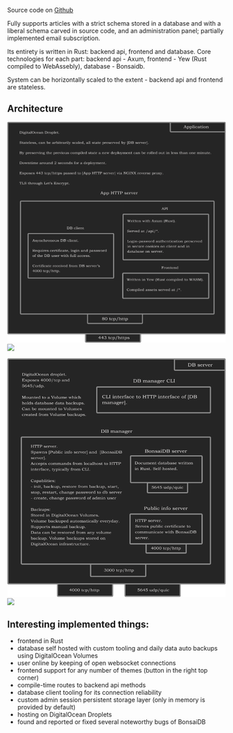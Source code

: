 Source code on <a href="https://github.com/phantie/wsite">Github</a>

Fully supports articles with a strict schema stored in a database and with a liberal schema carved in source code, and an administration panel; partially implemented email subscription.

Its entirety is written in Rust: backend api, frontend and database. Core technologies for each part: backend api - Axum, frontend - Yew (Rust compiled to WebAssebly), database - Bonsaidb.

System can be horizontally scaled to the extent - backend api and frontend are stateless.

Architecture
---------------
<!-- accessed from github, the second link should fail due to 404. accessed from deployment, the first should fail due to CORB -->
![](https://github.com/phantie/wsite/blob/master/backend/static/app-system-diagram.png)
![](/api/static/app-system-diagram.png)


![](https://github.com/phantie/wsite/blob/master/backend/static/db-system-diagram.png)
![](/api/static/db-system-diagram.png)

Interesting implemented things:
--------------------------------------
- frontend in Rust
- database self hosted with custom tooling and daily data auto backups using DigitalOcean Volumes
- user online by keeping of open websocket connections
- frontend support for any number of themes (button in the right top corner)
- compile-time routes to backend api methods
- database client tooling for its connection reliability
- custom admin session persistent storage layer (only in memory is provided by default)
- hosting on DigitalOcean Droplets
- found and reported or fixed several noteworthy bugs of BonsaiDB
